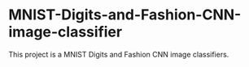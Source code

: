 # MNIST-Digits-and-Fashion-CNN-image-classifier
This project is a MNIST Digits and Fashion CNN image classifiers.

